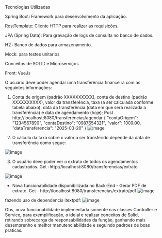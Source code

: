 Tecnologias Utilizadas

Spring Boot: Framework para desenvolvimento da aplicação.

RestTemplate: Cliente HTTP para realizar as requisições.

JPA (Spring Data): Para gravação de logs de consulta no banco de dados.

H2 : Banco de dados para armazenamento.

Mock: para testes unitarios  

Conceitos de SOLID e Microserviços 

Front: VueJs

O usuário deve poder agendar uma transferência financeira com as seguintes informações: 

1. Conta de origem (padrão XXXXXXXXXX), conta de destino (padrão XXXXXXXXXX), valor da 
transferência, taxa (a ser calculada conforme tabela abaixo), data da transferência (data em 
que será realizada a transferência) e data de agendamento (hoje);
Post http://localhost:8080/transferencias/agendar
{
    "contaOrigem": "1234567890",
    "contaDestino": "0987654321",
    "valor": 1000.00,
    "dataTransferencia": "2025-03-20" 
}
![image](https://github.com/user-attachments/assets/f65432d5-4fd9-4c92-8d8b-fc638ba28590)



2. O cálculo da taxa sobre o valor a ser transferido depende da data de transferência como 
segue:

![image](https://github.com/user-attachments/assets/82159cc9-baeb-4f9c-9280-ce8832477217)


3. O usuário deve poder ver o extrato de todos os agendamentos cadastrados. 
Get -http://localhost:8080/transferencias/extrato

![image](https://github.com/user-attachments/assets/28e815f0-aca4-40d3-a5bc-5432725c7335)

* Nova funcionabilidade disponibilizada no Back-End - Gerar PDF de extrato.
  Get - http://localhost:8080/transferencias/extrato/pdf
![image](https://github.com/user-attachments/assets/78a424fb-4881-416f-8040-309d0a4a0940)


fazendo uso de dependencia itextpdf:
![image](https://github.com/user-attachments/assets/5b4b7a61-0cff-49b4-a719-4e701d986923)

Obs, nova funcionabilidade implementada somente nas classes Controller e Service, para exemplificação, o ideial e realizar conceitos de Solid, retirando sobrecarga de responsabilidades da função, ganhando mais desemprenho e melhor manutenciabilidade e seguindo padroes de boas praticas.
